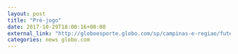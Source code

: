 ```yaml
---
layout: post
title: "Pré-jogo"
date: 2017-10-29T18:00:16+00:00
external_link: "http://globoesporte.globo.com/sp/campinas-e-regiao/futebol/brasileirao-serie-a/jogo/29-10-2017/ponte-preta-corinthians/"
categories: news globo.com
---
```

